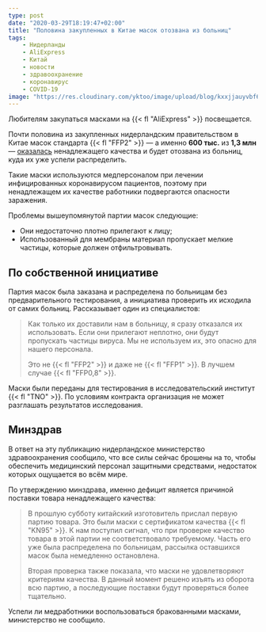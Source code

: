 ```yaml
---
type: post
date: "2020-03-29T18:19:47+02:00"
title: "Половина закупленных в Китае масок отозвана из больниц"
tags:
    - Нидерланды
    - AliExpress
    - Китай
    - новости
    - здравоохранение
    - коронавирус
    - COVID-19
image: "https://res.cloudinary.com/yktoo/image/upload/blog/kxxjjauyvbf63loldu3x.jpg"
---
```


Любителям закупаться масками на {{< fl "AliExpress" >}} посвещается.

Почти половина из закупленных нидерландским правительством в Китае масок стандарта {{< fl "FFP2" >}} — а именно **600 тыс.** из **1,3 млн** — [оказалась](https://nos.nl/artikel/2328673-honderdduizenden-chinese-mondmaskers-teruggeroepen-uit-nederlandse-ziekenhuizen.html) ненадлежащего качества и будет отозвана из больниц, куда их уже успели распределить.

<!--more-->

Такие маски используются медперсоналом при лечении инфицированных коронавирусом пациентов, поэтому при ненадлежащем их качестве работники подвергаются опасности заражения.

Проблемы вышеупомянутой партии масок следующие:

* Они недостаточно плотно прилегают к лицу;
* Использованный для мембраны материал пропускает мелкие частицы, которые должен отфильтровывать.

## По собственной инициативе

Партия масок была заказана и распределена по больницам без предварительного тестирования, а инициатива проверить их исходила от самих больниц. Рассказывает один из специалистов:

> Как только их доставили нам в больницу, я сразу отказался их использовать. Если они прилегают неплотно, они будут пропускать частицы вируса. Мы не используем их, это опасно для нашего персонала.
>
> Это не {{< fl "FFP2" >}} и даже не {{< fl "FFP1" >}}. В лучшем случае {{< fl "FFP0,8" >}}.

Маски были переданы для тестирования в исследовательский институт {{< fl "TNO" >}}. По условиям контракта организация не может разглашать результатов исследования.

## Минздрав

В ответ на эту публикацию нидерландское министерство здравоохранения сообщило, что все силы сейчас брошены на то, чтобы обеспечить медицинский персонал защитными средствами, недостаток которых ощущается во всём мире.

По утверждению минздрава, именно дефицит является причиной поставки товара ненадлежащего качества:

> В прошлую субботу китайский изготовитель прислал первую партию товара. Это были маски с сертификатом качества {{< fl "KN95" >}}. К нам поступил сигнал, что при проверке качество товара в этой партии не соответствовало требуемому. Часть его уже была распределена по больницам, рассылка оставшихся масок была немедленно остановлена.
>
> Вторая проверка также показала, что маски не удовлетворяют критериям качества. В данный момент решено изъять из оборота всю партию, а последующие поставки будут проверяться более тщательно.

Успели ли медработники воспользоваться бракованными масками, министерство не сообщило.
